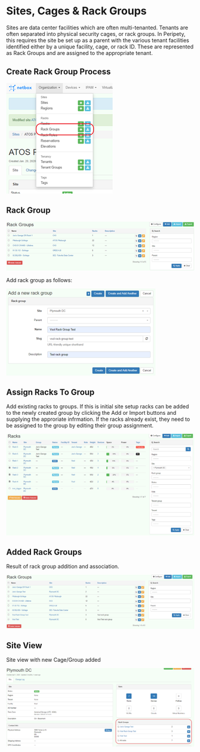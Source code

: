 # Sites, Cages & Rack Groups

Sites are data center facilities which are often multi-tenanted.  Tenants are often separated into physical security cages, or rack groups. In Peripety, this requires the site be set up as a parent with the various tenant facilities identified either by a unique facility, cage, or rack ID. These are represented as Rack Groups and are assigned to the appropriate tenant.

## Create Rack Group Process

![Create Rack Group](../img/crrkgp.png "Create Rack Group")

## Rack Group
![View Rack Group](../img/rg.png "View Rack Group")

Add rack group as follows:

![Action to add group](../img/addgrpaction.png "Adding a Rack Group")

## Assign Racks To Group

Add existing racks to groups. If this is initial site setup racks can be added to the newly created group by clicking the Add or Import buttons and supplying the approriate infrmation.  If the racks already exist, they need to be assigned to the group by editing their group assignment.

![Add Rack to Group](../img/assignracks.png "Add racks to groups")

## Added Rack Groups

Result of rack group addition and association.

![Rack roup Added](../img/rgadded.png "Added")

## Site View

Site view with new Cage/Group added

![Addition complete](../img/rgcomplete.png "Addition complete")
